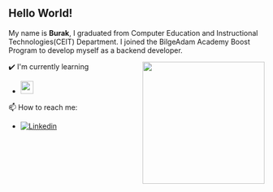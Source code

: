 ## Hello World!






My name is **Burak**, I graduated from Computer Education and Instructional Technologies(CEIT) Department. I joined the BilgeAdam Academy Boost Program to develop myself as a backend developer.

<img align= "right" width= "240" src= "https://pa1.narvii.com/6580/8098c6e9207376889eeb0532d9f5a0723c4d73f5_hq.gif"/>

✔️ I'm currently learning

- <img height="25" src="https://pbs.twimg.com/profile_images/1278344911847223297/k1ginRMI_400x400.jpg">


📫 How to reach me: 
- [![Linkedin](https://img.shields.io/badge/-LinkedIn-blue?style=flat&logo=Linkedin&logoColor=white)](https://www.linkedin.com/in/burakyuzz/)



